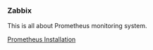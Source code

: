 ### Zabbix

This is all about Prometheus monitoring system.

[Prometheus Installation](installation.md)
